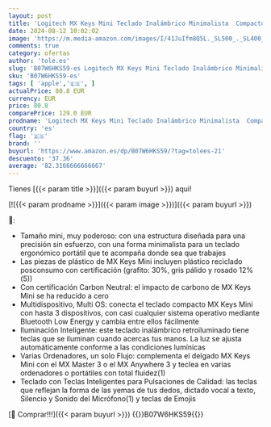 ```yaml
---
layout: post
title: 'Logitech MX Keys Mini Teclado Inalámbrico Minimalista  Compacto  Bluetooth  Retroiluminado  USB-C  Compatible con Apple macOS  iOS  Windows  Linux Android  de Metal  Rosa'
date: 2024-08-12 10:02:02
image: 'https://m.media-amazon.com/images/I/41JuIfm8Q5L._SL500_._SL400_.jpg'
comments: true
category: ofertas
author: 'tole.es'
slug: 'B07W6HKS59-es Logitech MX Keys Mini Teclado Inalámbrico Minimalista...'
sku: 'B07W6HKS59-es'
tags: [ 'apple','🇪🇸', ]
actualPrice: 80.8 EUR
currency: EUR
price: 80.8
comparePrice: 129.0 EUR
prodname: 'Logitech MX Keys Mini Teclado Inalámbrico Minimalista  Compacto  Bluetooth  Retroiluminado  USB-C  Compatible con Apple macOS  iOS  Windows  Linux Android  de Metal  Rosa'
country: 'es'
flag: '🇪🇸'
brand: ''
buyurl: 'https://www.amazon.es/dp/B07W6HKS59/?tag=tolees-21'
descuento: '37.36'
average: '82.3166666666667'
---
```


Tienes [{{< param title >}}]({{< param buyurl >}}) aqui!

[![{{< param prodname >}}]({{< param image >}})]({{< param buyurl >}})

🔎:

- Tamaño mini, muy poderoso: con una estructura diseñada para una precisión sin esfuerzo, con una forma minimalista para un teclado ergonómico portátil que te acompaña donde sea que trabajes
- Las piezas de plástico de MX Keys Mini incluyen plástico reciclado posconsumo con certificación (grafito: 30%, gris pálido y rosado 12%(5))
- Con certificación Carbon Neutral: el impacto de carbono de MX Keys Mini se ha reducido a cero
- Multidispositivo, Multi OS: conecta el teclado compacto MX Keys Mini con hasta 3 dispositivos, con casi cualquier sistema operativo mediante Bluetooth Low Energy y cambia entre ellos fácilmente
- Iluminación Inteligente: este teclado inalámbrico retroiluminado tiene teclas que se iluminan cuando acercas tus manos. La luz se ajusta automáticamente conforme a las condiciones lumínicas
- Varias Ordenadores, un solo Flujo: complementa el delgado MX Keys Mini con el MX Master 3 o el MX Anywhere 3 y teclea en varias ordenadores o portátiles con total fluidez(1)
- Teclado con Teclas Inteligentes para Pulsaciones de Calidad: las teclas que reflejan la forma de las yemas de tus dedos, dictado vocal a texto, Silencio y Sonido del Micrófono(1) y teclas de Emojis

[🛒 Comprar!!!]({{< param buyurl >}})
{{<world>}}B07W6HKS59{{</world>}}
